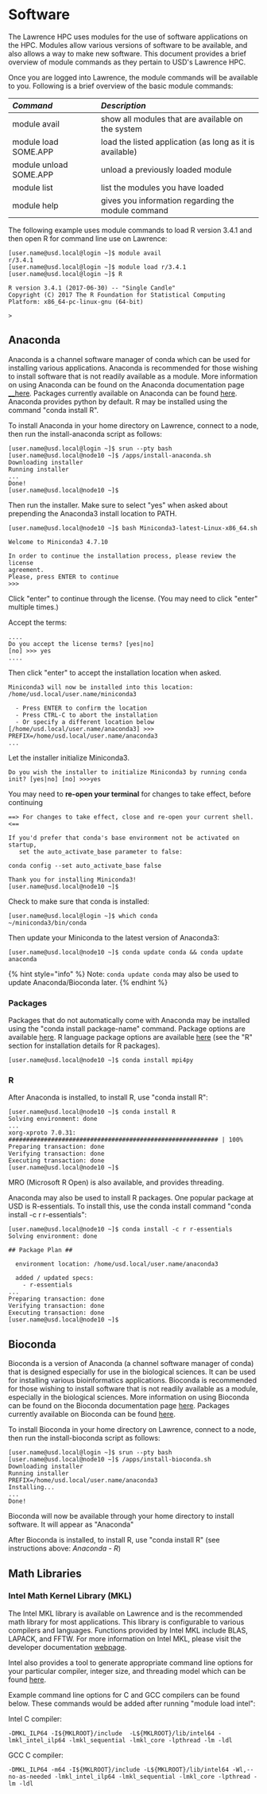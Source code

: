 # Software

The Lawrence HPC uses modules for the use of software applications on the HPC. Modules allow various versions of software to be available, and also allows a way to make new software. This document provides a brief overview of module commands as they pertain to USD's Lawrence HPC.

Once you are logged into Lawrence, the module commands will be available to you. Following is a brief overview of the basic module commands:

| _Command_ | _Description_ |
| :--- | :--- |
| module avail | show all modules that are available on the system |
| module load SOME.APP | load the listed application \(as long as it is available\) |
| module unload SOME.APP | unload a previously loaded module |
| module list | list the modules you have loaded |
| module help | gives you information regarding the module command |

The following example uses module commands to load R version 3.4.1 and then open R for command line use on Lawrence:

```text
[user.name@usd.local@login ~]$ module avail
r/3.4.1
[user.name@usd.local@login ~]$ module load r/3.4.1 
[user.name@usd.local@login ~]$ R

R version 3.4.1 (2017-06-30) -- "Single Candle"
Copyright (C) 2017 The R Foundation for Statistical Computing
Platform: x86_64-pc-linux-gnu (64-bit)

>
```

## Anaconda

Anaconda is a channel software manager of conda which can be used for installing various applications.  Anaconda is recommended for those wishing to install software that is not readily available as a module. More information on using Anaconda can be found on the Anaconda documentation page[ __here](https://docs.anaconda.com/anaconda/user-guide/)_._ Packages currently available on Anaconda can be found [here](https://docs.anaconda.com/anaconda/packages/pkg-docs/).  Anaconda provides python by default.  R may be installed using the command "conda install R".

To install Anaconda in your home directory on Lawrence, connect to a node, then run the install-anaconda script as follows:

```text
[user.name@usd.local@login ~]$ srun --pty bash
[user.name@usd.local@node10 ~]$ /apps/install-anaconda.sh
Downloading installer
Running installer
...
Done!
[user.name@usd.local@node10 ~]$

```

Then run the installer.  Make sure to select "yes" when asked about prepending the Anaconda3 install location to PATH.

```text
[user.name@usd.local@node10 ~]$ bash Miniconda3-latest-Linux-x86_64.sh

Welcome to Miniconda3 4.7.10

In order to continue the installation process, please review the license
agreement.
Please, press ENTER to continue
>>>
```

Click "enter" to continue through the license.  \(You may need to click "enter" multiple times.\)

Accept the terms:

```text
....
Do you accept the license terms? [yes|no]
[no] >>> yes
....
```

Then click "enter" to accept the installation location when asked.

```text
Miniconda3 will now be installed into this location:
/home/usd.local/user.name/miniconda3

  - Press ENTER to confirm the location
  - Press CTRL-C to abort the installation
  - Or specify a different location below
[/home/usd.local/user.name/anaconda3] >>>
PREFIX=/home/usd.local/user.name/anaconda3
...
```

Let the installer initialize Miniconda3.

`Do you wish the installer to initialize Miniconda3 by running conda init? [yes|no] [no] >>>yes` 

You may need to **re-open your terminal** for changes to take effect, before continuing

```text
==> For changes to take effect, close and re-open your current shell. <==

If you'd prefer that conda's base environment not be activated on startup,
   set the auto_activate_base parameter to false:

conda config --set auto_activate_base false

Thank you for installing Miniconda3!
[user.name@usd.local@node10 ~]$
```

Check to make sure that conda is installed:

```text
[user.name@usd.local@login ~]$ which conda
~/miniconda3/bin/conda
```

Then update your Miniconda to the latest version of Anaconda3:

```text
[user.name@usd.local@node10 ~]$ conda update conda && conda update anaconda
```

{% hint style="info" %}
Note: `conda update conda` may also be used to update Anaconda/Bioconda later.
{% endhint %}

### Packages

Packages that do not automatically come with Anaconda may be installed using the "conda install package-name" command.  Package options are available [here](https://docs.anaconda.com/anaconda/packages/pkg-docs/).  R language package options are available [here](https://docs.anaconda.com/anaconda/packages/r-language-pkg-docs/) \(see the "R" section for installation details for R packages\).

```text
[user.name@usd.local@node10 ~]$ conda install mpi4py
```

### R

After Anaconda is installed, to install R, use "conda install R":

```text
[user.name@usd.local@node10 ~]$ conda install R
Solving environment: done
...
xorg-xproto 7.0.31: ########################################################### | 100%
Preparing transaction: done
Verifying transaction: done
Executing transaction: done
[user.name@usd.local@node10 ~]$
```

MRO \(Microsoft R Open\) is also available, and provides threading.

Anaconda may also be used to install R packages.  One popular package at USD is R-essentials.  To install this, use the conda install command "conda install -c r r-essentials":

```text
[user.name@usd.local@node10 ~]$ conda install -c r r-essentials
Solving environment: done

## Package Plan ##

  environment location: /home/usd.local/user.name/anaconda3

  added / updated specs:
    - r-essentials
...
Preparing transaction: done
Verifying transaction: done
Executing transaction: done
[user.name@usd.local@node10 ~]$
```

## Bioconda

Bioconda is a version of Anaconda \(a channel software manager of conda\) that is designed especially for use in the biological sciences. It can be used for installing various bioinformatics applications. Bioconda is recommended for those wishing to install software that is not readily available as a module, especially in the biological sciences. More information on using Bioconda can be found on the Bioconda documentation page [here](https://bioconda.github.io/). Packages currently available on Bioconda can be found [here](https://bioconda.github.io/recipes.html#recipes).

To install Bioconda in your home directory on Lawrence, connect to a node, then run the install-bioconda script as follows:

```text
[user.name@usd.local@login ~]$ srun --pty bash
[user.name@usd.local@node10 ~]$ /apps/install-bioconda.sh
Downloading installer
Running installer
PREFIX=/home/usd.local/user.name/anaconda3
Installing...
...
Done!
```

Bioconda will now be available through your home directory to install software. It will appear as "Anaconda"

After Bioconda is installed, to install R, use "conda install R" \(see instructions above: _Anaconda - R_\)

## Math Libraries

### Intel Math Kernel Library \(MKL\)

The Intel MKL library is available on Lawrence and is the recommended math library for most applications. This library is configurable to various compilers and languages. Functions provided by Intel MKL include BLAS, LAPACK, and FFTW. For more information on Intel MKL, please visit the developer documentation [webpage](https://software.intel.com/en-us/mkl/documentation).

Intel also provides a tool to generate appropriate command line options for your particular compiler, integer size, and threading model which can be found [here](https://software.intel.com/en-us/articles/intel-mkl-link-line-advisor).

Example command line options for C and GCC compilers can be found below. These commands would be added after running "module load intel":

Intel C compiler:

```text
-DMKL_ILP64 -I${MKLROOT}/include  -L${MKLROOT}/lib/intel64 -lmkl_intel_ilp64 -lmkl_sequential -lmkl_core -lpthread -lm -ldl
```

GCC C compiler:

```text
-DMKL_ILP64 -m64 -I${MKLROOT}/include -L${MKLROOT}/lib/intel64 -Wl,--no-as-needed -lmkl_intel_ilp64 -lmkl_sequential -lmkl_core -lpthread -lm -ldl
```

